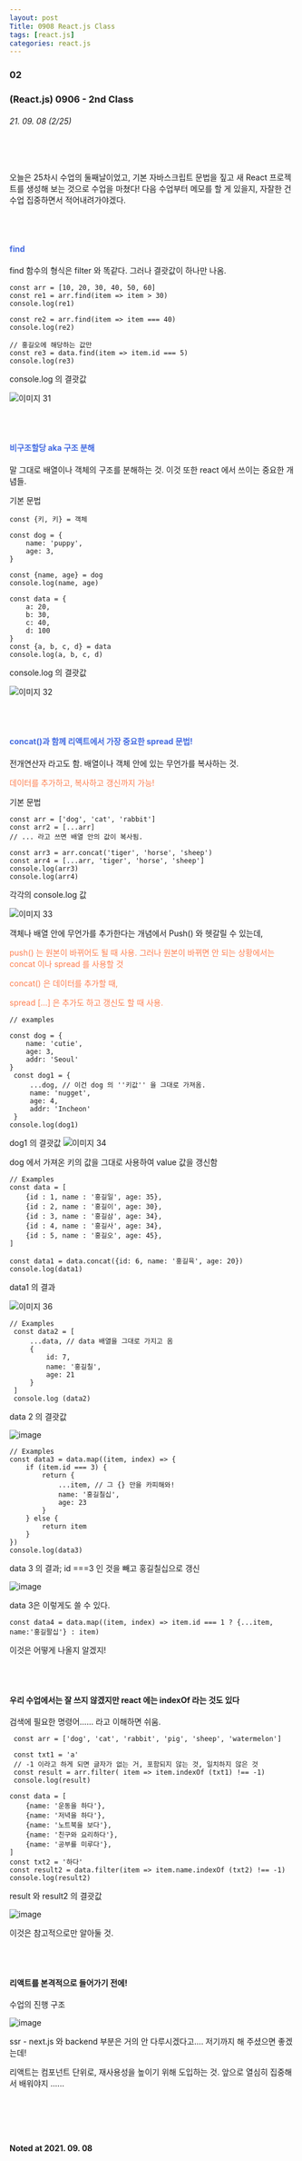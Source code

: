 ```yaml
---
layout: post
Title: 0908 React.js Class
tags: [react.js]
categories: react.js
---
```


### 02

### (React.js) 0906 - 2nd Class

###### 21. 09. 08 (2/25)

<br />

<br />

오늘은 25차시 수업의 둘째날이었고, 기본 자바스크립트 문법을 짚고 새 React 프로젝트를 생성해 보는 것으로 수업을 마쳤다! 다음 수업부터 메모를 할 게 있을지, 자잘한 건 수업 집중하면서 적어내려가야겠다. 

<br />

<br />

#### <span style="color: royalblue;">find</span>

find 함수의 형식은 filter 와 똑같다. 그러나 결괏값이 하나만 나옴.

```react
const arr = [10, 20, 30, 40, 50, 60]
const re1 = arr.find(item => item > 30)
console.log(re1)

const re2 = arr.find(item => item === 40)
console.log(re2)

// 홍길오에 해당하는 값만
const re3 = data.find(item => item.id === 5)
console.log(re3)
```

console.log 의 결괏값

![이미지 31](https://user-images.githubusercontent.com/89691274/132972347-6a1b26bd-ad8f-460a-8c6a-c3bedb508003.jpg)

<br />

<br />

#### <span style="color: royalblue;">비구조할당 aka 구조 분해</span>

말 그대로 배열이나 객체의 구조를 분해하는 것. 이것 또한 react 에서 쓰이는 중요한 개념들.

기본 문법

``` react
const {키, 키} = 객체
```

```react
const dog = {
    name: 'puppy',
    age: 3,
}

const {name, age} = dog
console.log(name, age)

const data = {
    a: 20,
    b: 30,
    c: 40,
    d: 100
}
const {a, b, c, d} = data 
console.log(a, b, c, d)
```

console.log 의 결괏값

![이미지 32](https://user-images.githubusercontent.com/89691274/132972695-196be316-3934-4472-85bc-f82c02a5cea4.jpg)

<br />

<br />

#### <span style="color: royalblue;">concat()과 함께 리액트에서 가장 중요한 spread 문법!</span>

전개연산자 라고도 함. 배열이나 객체 안에 있는 무언가를 복사하는 것.

<span style="color: coral;">데이터를 추가하고, 복사하고 갱신까지 가능!</span>

기본 문법

```react
const arr = ['dog', 'cat', 'rabbit']
const arr2 = [...arr]
// ... 라고 쓰면 배열 안의 값이 복사됨.
```

```react
const arr3 = arr.concat('tiger', 'horse', 'sheep')
const arr4 = [...arr, 'tiger', 'horse', 'sheep']
console.log(arr3)
console.log(arr4)
```

각각의 console.log 값

![이미지 33](https://user-images.githubusercontent.com/89691274/132972746-39a4bd29-e332-4045-b274-1a33d0835f4f.jpg)

객체나 배열 안에 무언가를 추가한다는 개념에서 Push() 와 헷갈릴 수 있는데, 

<span style="color: coral;">push() 는 원본이 바뀌어도 될 때 사용. 그러나 원본이 바뀌면 안 되는 상황에서는 concat 이나 spread 를 사용할 것</span>

<span style="color: coral;">concat() 은 데이터를 추가할 때,</span>

<span style="color: coral;">spread [...] 은 추가도 하고 갱신도 할 때 사용.</span>

```react
// examples

const dog = {
    name: 'cutie',
    age: 3, 
    addr: 'Seoul'
}
 const dog1 = {
     ...dog, // 이건 dog 의 ''키값'' 을 그대로 가져옴.
     name: 'nugget',
     age: 4,
     addr: 'Incheon'
 }
console.log(dog1)
```

dog1 의 결괏값
![이미지 34](https://user-images.githubusercontent.com/89691274/132972801-9fb4073f-c6d5-44c4-b197-34f7888b4614.jpg)

dog 에서 가져온 키의 값을 그대로 사용하여 value 값을 갱신함

```react
// Examples
const data = [
    {id : 1, name : '홍길일', age: 35},
    {id : 2, name : '홍길이', age: 30},
    {id : 3, name : '홍길삼', age: 34},
    {id : 4, name : '홍길사', age: 34},
    {id : 5, name : '홍길오', age: 45},
]

const data1 = data.concat({id: 6, name: '홍길육', age: 20})
console.log(data1)
```

data1 의 결과

![이미지 36](https://user-images.githubusercontent.com/89691274/132972830-ef4ae314-ee1a-49b7-81f3-12a96e1b2c52.jpg)

```react
// Examples 
 const data2 = [
     ...data, // data 배열을 그대로 가지고 옴
     {
         id: 7,
         name: '홍길칠',
         age: 21
     }
 ]
 console.log (data2)
```

data 2 의 결괏값 

![image](https://user-images.githubusercontent.com/89691274/132972844-ef867dff-0f3e-4680-90a6-c04e7d2efce6.png)

```react
// Examples 
const data3 = data.map((item, index) => {
    if (item.id === 3) {
        return {
            ...item, // 그 {} 만을 카피해와! 
            name: '홍길칠십',
            age: 23
        }
    } else {
        return item
    }
})
console.log(data3)
```

data 3 의 결과; id ===3 인 것을 빼고 홍길칠십으로 갱신

![image](https://user-images.githubusercontent.com/89691274/132972858-3b9853f1-967c-4f54-938b-3244aa040efb.png)

data 3은 이렇게도 쓸 수 있다.

```react
const data4 = data.map((item, index) => item.id === 1 ? {...item, name:'홍길팔십'} : item)
```

이것은 어떻게 나올지 알겠지! 

<br />

<br />

#### 우리 수업에서는 잘 쓰지 않겠지만 react 에는 indexOf 라는 것도 있다

검색에 필요한 명령어...... 라고 이해하면 쉬움.

```react
 const arr = ['dog', 'cat', 'rabbit', 'pig', 'sheep', 'watermelon']

 const txt1 = 'a'
 // -1 이라고 하게 되면 글자가 없는 거, 포함되지 않는 것, 일치하지 않은 것
 const result = arr.filter( item => item.indexOf (txt1) !== -1)
 console.log(result)

const data = [
    {name: '운동을 하다'},
    {name: '저녁을 하다'},
    {name: '노트북을 보다'},
    {name: '친구와 요리하다'},
    {name: '공부를 미루다'},
]
const txt2 = '하다'
const result2 = data.filter(item => item.name.indexOf (txt2) !== -1)
console.log(result2)
```

result 와 result2 의 결괏값 

![image](https://user-images.githubusercontent.com/89691274/132973086-2caec86f-09bf-4256-8bfc-935f072db9b6.png)

이것은 참고적으로만 알아둘 것.

<br />

<br />

#### 리액트를 본격적으로 들어가기 전에! 

수업의 진행 구조

![image](https://user-images.githubusercontent.com/89691274/132973168-4f567294-09a0-4c10-b77f-fd25e8ea79b7.png)

ssr - next.js 와 backend 부분은 거의 안 다루시겠다고.... 저기까지 해 주셨으면 좋겠는데! 

리액트는 컴포넌트 단위로, 재사용성을 높이기 위해 도입하는 것. 앞으로 열심히 집중해서 배워야지 ...... 

<br />

<br />

<br />

<br />

__Noted at 2021. 09. 08__

